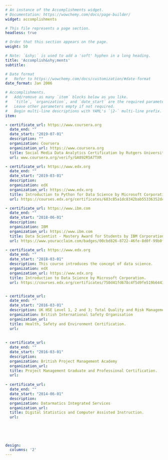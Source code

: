 ```yaml
---
# An instance of the Accomplishments widget.
# Documentation: https://wowchemy.com/docs/page-builder/
widget: accomplishments

# This file represents a page section.
headless: true

# Order that this section appears on the page.
weight: 50

# Note: `&shy;` is used to add a 'soft' hyphen in a long heading.
title: 'Accomplish&shy;ments'
subtitle:

# Date format
#   Refer to https://wowchemy.com/docs/customization/#date-format
date_format: Jan 2006

# Accomplishments.
#   Add/remove as many `item` blocks below as you like.
#   `title`, `organization`, and `date_start` are the required parameters.
#   Leave other parameters empty if not required.
#   Begin multi-line descriptions with YAML's `|2-` multi-line prefix.
item:

- certificate_url: https://www.coursera.org
  date_end: ""
  date_start: "2019-07-01"
  description: ""
  organization: Coursera
  organization_url: https://www.coursera.org
  title: Social Media Data Analytics Certification by Rutgers University
  url: www.coursera.org/verify/GA892R5A7TXR

- certificate_url: https://www.edx.org
  date_end: ""
  date_start: "2019-03-01"
  description: 
  organization: edX
  organization_url: https://www.edx.org
  title: Introduction to Python for Data Science by Microsoft Corporation.
  url: https://courses.edx.org/certificates/683c85a1dc8342bab55336352dcf290c

- certificate_url: https://www.ibm.com
  date_end: ""
  date_start: "2018-06-01"
  description: 
  organization: IBM
  organization_url: https://www.ibm.com
  title: Data Scientist - Mastery Award for Students by IBM Corporation.
  url: https://www.youracclaim.com/badges/00cbd826-8722-46fe-8d0f-99b0fcaaf7f7/public_url

- certificate_url: https://www.edx.org
  date_end: ""
  date_start: "2018-03-01"
  description: This course introduces the concept of data science. 
  organization: edX
  organization_url: https://www.edx.org
  title: Introduction to Data Science by Microsoft Corporation.
  url: https://courses.edx.org/certificates/750d41fd678c4f5d9fe519b64435171b


- certificate_url: 
  date_end: ""
  date_start: "2016-03-01"
  description: UK HSE Level 1, 2 and 3; Total Quality and Risk Management - Grade(s): Distinction
  organization: British International Safety Organisation
  organization_url: 
  title: Health, Safety and Environment Certification.
  url: 
  
  
- certificate_url: 
  date_end: ""
  date_start: "2016-03-01"
  description: 
  organization: British Project Management Academy
  organization_url: 
  title: Project Management Graduate and Professional Certification.
  url: 
  
- certificate_url: 
  date_end: ""
  date_start: "2014-06-01"
  description: 
  organization: Datarmatics Integrated Services
  organization_url: 
  title: Digital Statistics and Computer Assisted Instruction.
  url: 
  
  
  
  
  
design:
  columns: '2' 
---
```

